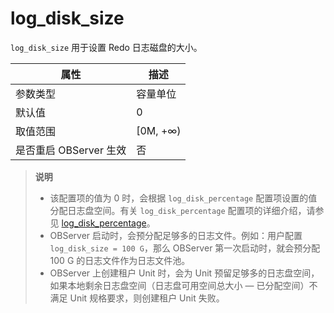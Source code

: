 # log_disk_size
`log_disk_size` 用于设置 Redo 日志磁盘的大小。


| **属性** | **描述** |
| --- | --- |
| 参数类型 | 容量单位 |
| 默认值 | 0 |
| 取值范围 | [0M, +∞) |
| 是否重启 OBServer 生效 | 否 |

> **说明**
>
> * 该配置项的值为 0 时，会根据 `log_disk_percentage` 配置项设置的值分配日志盘空间。有关 `log_disk_percentage` 配置项的详细介绍，请参见 [log_disk_percentage](../300.cluster-level-configuration-items-1/23800.log_disk_percentage.md)。
> * OBServer 启动时，会预分配足够多的日志文件。例如：用户配置 `log_disk_size = 100 G`，那么 OBServer 第一次启动时，就会预分配 100 G 的日志文件作为日志文件池。
> * OBServer 上创建租户 Unit 时，会为 Unit 预留足够多的日志盘空间，如果本地剩余日志盘空间（日志盘可用空间总大小 — 已分配空间）不满足 Unit 规格要求，则创建租户 Unit 失败。
